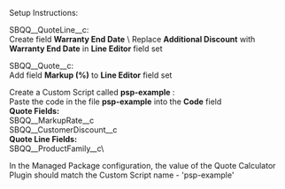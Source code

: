 Setup Instructions: 

SBQQ__QuoteLine__c:\
Create field **Warranty End Date** \ 
Replace **Additional Discount** with **Warranty End Date** in **Line Editor** field set 
  
SBQQ__Quote__c:\
Add field **Markup (%)** to **Line Editor** field set
  
Create a Custom Script called **psp-example** :\
  Paste the code in the file **psp-example** into the **Code** field \
  **Quote Fields:** \
  SBQQ__MarkupRate__c \
  SBQQ__CustomerDiscount__c \
  **Quote Line Fields:** \
  SBQQ__ProductFamily__c\
  
In the Managed Package configuration, the value of the Quote Calculator Plugin should match the Custom Script name - 'psp-example' 

